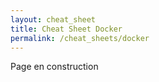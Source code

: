 ```yaml
---
layout: cheat_sheet
title: Cheat Sheet Docker
permalink: /cheat_sheets/docker
---
```


Page en construction
